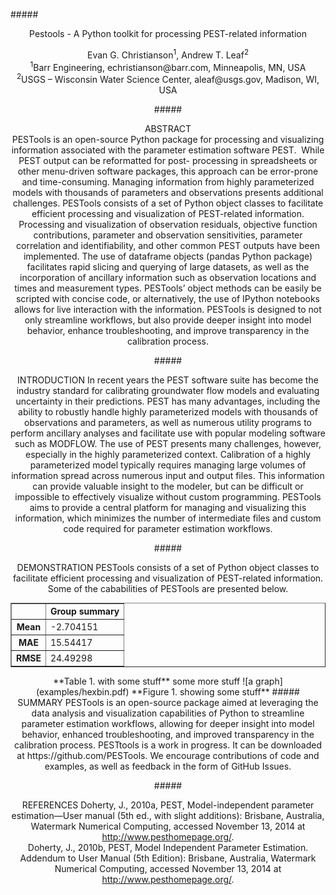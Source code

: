 #####<center>Pestools - A Python toolkit for processing PEST-related information
<center>Evan G. Christianson<sup>1</sup>, Andrew T. Leaf<sup>2</sup></center>
<center><sup>1</sup>Barr Engineering, echristianson@barr.com, Minneapolis, MN, USA</center>
<center><sup>2</sup>USGS – Wisconsin Water Science Center, aleaf@usgs.gov, Madison, WI, USA</center>  

  
#####<center>ABSTRACT</center>
<left>PESTools is an open-source Python package for processing and visualizing information associated 
with the parameter estimation software PEST.  While PEST output can be reformatted for post- 
processing in spreadsheets or other menu-driven software packages, this approach can be error-prone 
and time-consuming. Managing information from highly parameterized models with thousands of 
parameters and observations presents additional challenges. PESTools consists of a set of Python 
object classes to facilitate efficient processing and visualization of PEST-related information. 
Processing and visualization of observation residuals, objective function contributions, parameter and 
observation sensitivities, parameter correlation and identifiability, and other common PEST outputs 
have been implemented. The use of dataframe objects (pandas Python package) facilitates rapid 
slicing and querying of large datasets, as well as the incorporation of ancillary information such as 
observation locations and times and measurement types. PESTools’ object methods can be easily be 
scripted with concise code, or alternatively, the use of IPython notebooks allows for live interaction 
with the information. PESTools is designed to not only streamline workflows, but also provide deeper 
insight into model behavior, enhance troubleshooting, and improve transparency in the calibration
process.</left>

#####<center>INTRODUCTION
In recent years the PEST software suite has become the industry standard for calibrating groundwater flow models and evaluating uncertainty in their predictions. PEST has many advantages, including the ability to robustly handle highly parameterized models with thousands of observations and parameters, as well as numerous  utility programs to perform ancillary analyses and facilitate use with popular modeling software such as MODFLOW. The use of PEST presents many challenges, however, especially in the highly parameterized context. Calibration of a highly parameterized model typically requires managing large volumes of information spread across numerous input and output files. This information can provide valuable insight to the modeler, but can be difficult or impossible to effectively visualize without custom programming. PESTools aims to provide a central platform for managing and visualizing this information, which minimizes the number of intermediate files and custom code required for parameter estimation workflows.

#####<center>DEMONSTRATION
PESTools consists of a set of Python object classes to facilitate efficient processing and visualization of PEST-related information. Some of the cababilities of PESTools are presented below.
<table border="1" class="dataframe">  <thead>    <tr style="text-align: right;">      <th></th>      <th>Group summary</th>    </tr>  </thead>  <tbody>    <tr>      <th>Mean</th>      <td>-2.704151</td>    </tr>    <tr>      <th>MAE</th>      <td> 15.54417</td>    </tr>    <tr>      <th>RMSE</th>      <td> 24.49298</td>    </tr>  </tbody></table>
**Table 1. with some stuff**  
some more stuff  
![a graph](examples/hexbin.pdf)  
**Figure 1. showing some stuff** 
#####<center>SUMMARY
PESTools is an open-source package aimed at leveraging the data analysis and visualization capabilities of Python to streamline parameter estimation workflows, allowing for deeper insight into model behavior, enhanced troubleshooting, and improved transparency in the calibration process. PESTtools is a work in progress. It can be downloaded at https://github.com/PESTools. We encourage contributions of code and examples, as well as feedback in the form of GitHub Issues.

#####<center>REFERENCES
Doherty, J., 2010a, PEST, Model-independent parameter estimation—User manual (5th ed., with slight additions): Brisbane, Australia, Watermark Numerical Computing, accessed November 13, 2014 at http://www.pesthomepage.org/.  
Doherty, J., 2010b, PEST, Model Independent Parameter Estimation. Addendum to User Manual (5th Edition): Brisbane, Australia, Watermark Numerical Computing, accessed November 13, 2014 at http://www.pesthomepage.org/.